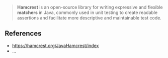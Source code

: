 > **Hamcrest** is an open-source library for writing expressive and flexible **matchers** in Java, commonly used in unit testing to create readable assertions and facilitate more descriptive and maintainable test code.
> 

## References

- https://hamcrest.org/JavaHamcrest/index
- …